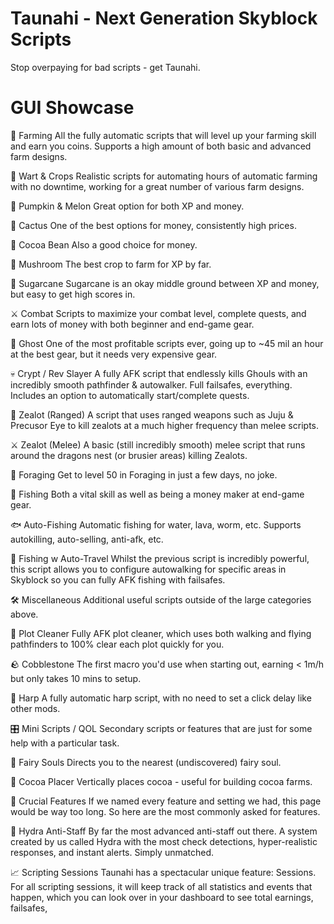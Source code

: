 # Taunahi - Next Generation Skyblock Scripts
Stop overpaying for bad scripts - get Taunahi.

# GUI Showcase


🌾 Farming
All the fully automatic scripts that will level up your farming skill and earn you coins. Supports a high amount of both basic and advanced farm designs.

🌱 Wart & Crops
Realistic scripts for automating hours of automatic farming with no downtime, working for a great number of various farm designs.

🎃 Pumpkin & Melon
Great option for both XP and money.

🌵 Cactus
One of the best options for money, consistently high prices.

🍫 Cocoa Bean
Also a good choice for money.

🍄 Mushroom
The best crop to farm for XP by far.

🌾 Sugarcane
Sugarcane is an okay middle ground between XP and money, but easy to get high scores in.

⚔️ Combat
Scripts to maximize your combat level, complete quests, and earn lots of money with both beginner and end-game gear.

👻 Ghost
One of the most profitable scripts ever, going up to ~45 mil an hour at the best gear, but it needs very expensive gear.

💀 Crypt / Rev Slayer
A fully AFK script that endlessly kills Ghouls with an incredibly smooth pathfinder & autowalker. Full failsafes, everything. Includes an option to automatically start/complete quests.

🏹 Zealot (Ranged)
A script that uses ranged weapons such as Juju & Precusor Eye to kill zealots at a much higher frequency than melee scripts.

⚔️ Zealot (Melee)
A basic (still incredibly smooth) melee script that runs around the dragons nest (or brusier areas) killing Zealots.

🌲 Foraging
Get to level 50 in Foraging in just a few days, no joke.

🎣 Fishing
Both a vital skill as well as being a money maker at end-game gear.

🐟 Auto-Fishing
Automatic fishing for water, lava, worm, etc. Supports autokilling, auto-selling, anti-afk, etc.

🚣 Fishing w Auto-Travel
Whilst the previous script is incredibly powerful, this script allows you to configure autowalking for specific areas in Skyblock so you can fully AFK fishing with failsafes.

🛠️ Miscellaneous
Additional useful scripts outside of the large categories above.

🧹 Plot Cleaner
Fully AFK plot cleaner, which uses both walking and flying pathfinders to 100% clear each plot quickly for you.

🪨 Cobblestone
The first macro you'd use when starting out, earning < 1m/h but only takes 10 mins to setup.

🎺 Harp
A fully automatic harp script, with no need to set a click delay like other mods.

🎛️ Mini Scripts / QOL
Secondary scripts or features that are just for some help with a particular task.

🧚 Fairy Souls
Directs you to the nearest (undiscovered) fairy soul.

🍫 Cocoa Placer
Vertically places cocoa - useful for building cocoa farms.

🔑 Crucial Features
If we named every feature and setting we had, this page would be way too long. So here are the most commonly asked for features.

👮️ Hydra Anti-Staff
By far the most advanced anti-staff out there. A system created by us called Hydra with the most check detections, hyper-realistic responses, and instant alerts. Simply unmatched.

📈 Scripting Sessions
Taunahi has a spectacular unique feature: Sessions. For all scripting sessions, it will keep track of all statistics and events that happen, which you can look over in your dashboard to see total earnings, failsafes,
